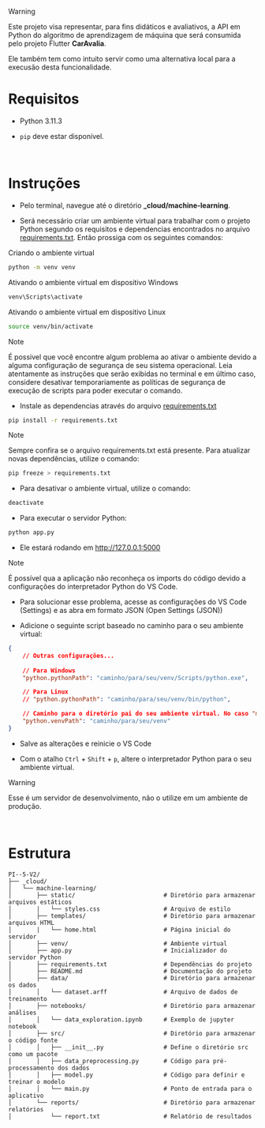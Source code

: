 > [!WARNING]
> Este projeto visa representar, para fins didáticos e avaliativos, a API em Python do algoritmo de aprendizagem de máquina que será consumida pelo projeto Flutter **CarAvalia**.
>
> Ele também tem como intuito servir como uma alternativa local para a execusão desta funcionalidade.

# Requisitos

- Python 3.11.3

- `pip` deve estar disponível.

<br/>

# Instruções

- Pelo terminal, navegue até o diretório **_cloud/machine-learning**.

- Será necessário criar um ambiente virtual para trabalhar com o projeto Python segundo os requisitos e dependencias encontrados no arquivo [requirements.txt](./requirements.txt). Então prossiga com os seguintes comandos:

Criando o ambiente virtual

```bash
python -m venv venv
```

Ativando o ambiente virtual em dispositivo Windows

```ps1
venv\Scripts\activate
```

Ativando o ambiente virtual em dispositivo Linux

```bash
source venv/bin/activate
```

> [!NOTE]
> É possivel que você encontre algum problema ao ativar o ambiente devido a alguma configuração de segurança de seu sistema operacional. Leia atentamente as instruções que serão exibidas no terminal e em último caso, considere desativar temporariamente as políticas de segurança de execução de scripts para poder executar o comando.

- Instale as dependencias através do arquivo [requirements.txt](./requirements.txt)

```bash
pip install -r requirements.txt
```

> [!NOTE]
> Sempre confira se o arquivo requirements.txt está presente. Para atualizar novas dependências, utilize o comando:
>
> ```bash
> pip freeze > requirements.txt
> ```

- Para desativar o ambiente virtual, utilize o comando:

```bash
deactivate
```

- Para executar o servidor Python:

```bash
python app.py
```

- Ele estará rodando em http://127.0.0.1:5000

> [!NOTE]
> É possível qua a aplicação não reconheça os imports do código devido a configurações do interpretador Python do VS Code.
>
> - Para solucionar esse problema, acesse as configurações do VS Code (Settings) e as abra em formato JSON (Open Settings (JSON))
>
> - Adicione o seguinte script baseado no caminho para o seu ambiente virtual:
>
> ```json
> {
>     // Outras configurações...
>    
>     // Para Windows
>     "python.pythonPath": "caminho/para/seu/venv/Scripts/python.exe",
>
>     // Para Linux
>     // "python.pythonPath": "caminho/para/seu/venv/bin/python",
>
>     // Caminho para o diretório pai do seu ambiente virtual. No caso "machine-learning"
>     "python.venvPath": "caminho/para/seu/venv"
> }
> ```
>
> - Salve as alterações e reinicie o VS Code
>
> - Com o atalho `Ctrl` + `Shift` + `p`, altere o interpretador Python para o seu ambiente virtual.

> [!WARNING]
> Esse é um servidor de desenvolvimento, não o utilize em um ambiente de produção.

<br/>

# Estrutura

```
PI--5-V2/
├── _cloud/
│   └── machine-learning/
│       ├── static/                         # Diretório para armazenar arquivos estáticos
│       |   └── styles.css                  # Arquivo de estilo
│       ├── templates/                      # Diretório para armazenar arquivos HTML
│       |   └── home.html                   # Página inicial do servidor
│       ├── venv/                           # Ambiente virtual
│       ├── app.py                          # Inicializador do servidor Python
│       ├── requirements.txt                # Dependências do projeto
│       ├── README.md                       # Documentação do projeto
│       ├── data/                           # Diretório para armazenar os dados
│       │   └── dataset.arff                # Arquivo de dados de treinamento
│       ├── notebooks/                      # Diretório para armazenar análises
│       │   └── data_exploration.ipynb      # Exemplo de jupyter notebook
│       ├── src/                            # Diretório para armazenar o código fonte
│       │   ├── __init__.py                 # Define o diretório src como um pacote
│       │   ├── data_preprocessing.py       # Código para pré-processamento dos dados
│       │   ├── model.py                    # Código para definir e treinar o modelo
│       │   └── main.py                     # Ponto de entrada para o aplicativo
│       └── reports/                        # Diretório para armazenar relatórios
│           └── report.txt                  # Relatório de resultados
```